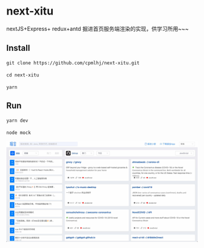 # next-xitu
nextJS+Express+ redux+antd 掘进首页服务端渲染的实现，供学习所用~~~


## Install

```
git clone https://github.com/cpmlhj/next-xitu.git

cd next-xitu

yarn
```

## Run

```
yarn dev

node mock
```
![image](demo.png)
